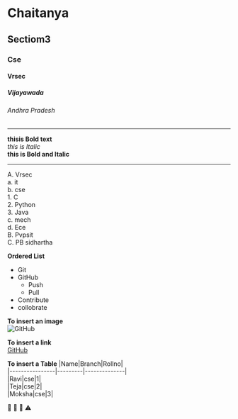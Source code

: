 # Chaitanya
## Sectiom3
### Cse
#### Vrsec
##### Vijayawada
###### Andhra Pradesh

-----------------------------------------------

 **thisis Bold text**     
 *this is Italic*    
 **this is Bold and Italic**    
 
 ----------------------------------------------
 
 A. Vrsec                          
    a. it               
    b. cse           
       1. C              
       2. Python             
       3. Java              
   c. mech              
   d. Ece              
 B. Pvpsit                  
 C. PB sidhartha             
     
**Ordered List**    

* Git    
* GitHub    
    - Push    
    - Pull    
* Contribute    
* collobrate     
       

**To insert an image**     
![GitHub](https://camo.githubusercontent.com/096a4cf5d80427996a16941ed68d83ec4be72fa8d650b30dcebceba7cc7ccd47/68747470733a2f2f63646e302e746e7763646e2e636f6d2f77702d636f6e74656e742f626c6f67732e6469722f312f66696c65732f323031382f30332f4769744875622d62726176652d6865642d373936783431382e6a7067)

**To insert a link**    
[GitHub](https://github.com/join)

**To insert a Table**
|Name|Branch|Rollno|   
|----------------|---------|--------------|   
|Ravi|cse|1|     
|Teja|cse|2|     
|Moksha|cse|3|     

🌅 :sunrise:      :beginner:          :warning:     

